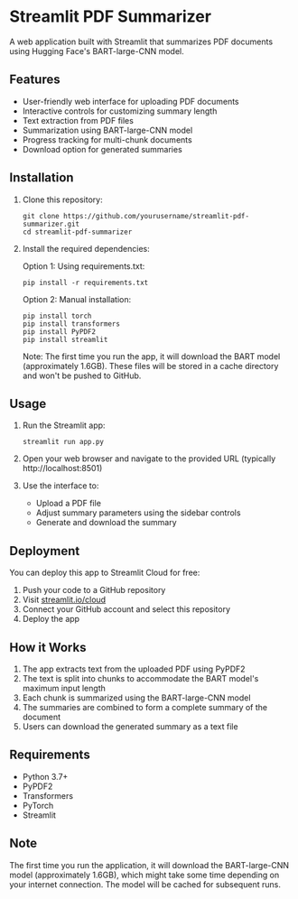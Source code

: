 # Streamlit PDF Summarizer

A web application built with Streamlit that summarizes PDF documents using Hugging Face's BART-large-CNN model.

## Features

- User-friendly web interface for uploading PDF documents
- Interactive controls for customizing summary length
- Text extraction from PDF files
- Summarization using BART-large-CNN model
- Progress tracking for multi-chunk documents
- Download option for generated summaries

## Installation

1. Clone this repository:
   ```
   git clone https://github.com/yourusername/streamlit-pdf-summarizer.git
   cd streamlit-pdf-summarizer
   ```

2. Install the required dependencies:

   Option 1: Using requirements.txt:
   ```
   pip install -r requirements.txt
   ```

   Option 2: Manual installation:
   ```
   pip install torch
   pip install transformers
   pip install PyPDF2
   pip install streamlit
   ```

   Note: The first time you run the app, it will download the BART model (approximately 1.6GB).
   These files will be stored in a cache directory and won't be pushed to GitHub.

## Usage

1. Run the Streamlit app:
   ```
   streamlit run app.py
   ```

2. Open your web browser and navigate to the provided URL (typically http://localhost:8501)

3. Use the interface to:
   - Upload a PDF file
   - Adjust summary parameters using the sidebar controls
   - Generate and download the summary

## Deployment

You can deploy this app to Streamlit Cloud for free:

1. Push your code to a GitHub repository
2. Visit [streamlit.io/cloud](https://streamlit.io/cloud)
3. Connect your GitHub account and select this repository
4. Deploy the app

## How it Works

1. The app extracts text from the uploaded PDF using PyPDF2
2. The text is split into chunks to accommodate the BART model's maximum input length
3. Each chunk is summarized using the BART-large-CNN model
4. The summaries are combined to form a complete summary of the document
5. Users can download the generated summary as a text file

## Requirements

- Python 3.7+
- PyPDF2
- Transformers
- PyTorch
- Streamlit

## Note

The first time you run the application, it will download the BART-large-CNN model (approximately 1.6GB), which might take some time depending on your internet connection. The model will be cached for subsequent runs.